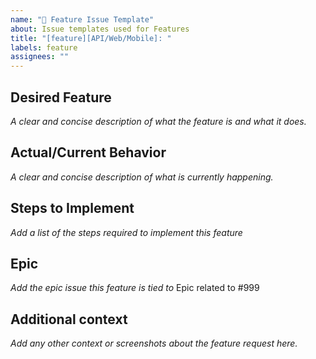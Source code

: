 ```yaml
---
name: "🥳 Feature Issue Template"
about: Issue templates used for Features
title: "[feature][API/Web/Mobile]: "
labels: feature
assignees: ""
---
```


## Desired Feature

_A clear and concise description of what the feature is and what it does._

## Actual/Current Behavior

_A clear and concise description of what is currently happening._

## Steps to Implement

_Add a list of the steps required to implement this feature_

## Epic

_Add the epic issue this feature is tied to_
Epic related to #999

## Additional context

_Add any other context or screenshots about the feature request here._
